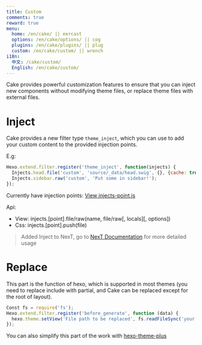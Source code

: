 ```yaml
---
title: Custom
comments: true
reward: true
menu:
  home: /en/cake/ || eercast
  options: /en/cake/options/ || cog
  plugins: /en/cake/plugins/ || plug
  custom: /en/cake/custom/ || wrench
i18n:
  中文: /cake/custom/
  English: /en/cake/custom/
---
```


Cake provides powerful customization features to ensure that you can inject new components without modifying theme files, or replace theme files with external files.

# Inject

Cake provides a new filter type `theme_inject`, which you can use to add your custom content to the provided injection points.

E.g:

```js
Hexo.extend.filter.register('theme_inject', function(injects) {
  Injects.head.file('custom', 'source/_data/head.swig', {}, {cache: true});
  Injects.sidebar.raw('custom', 'Put some in sidebar!');
});
```

Currently have injection points: [View injects-point.js](https://github.com/jiangtj/hexo-theme-cake/blob/master/scripts/injects-point.js)

Api:

- View: injects.[point].file/raw(name, file/raw[, locals][, options])
- Css: injects.[point].push(file)

> Added Inject to NexT, go to [NexT Documentation](https://theme-next.org/docs/advanced-settings#Injects) for more detailed usage

# Replace

This part is the function of hexo, which is supported in most themes (you need to replace include with partial, and Cake can be replaced except for the root of layout).

```js
Const fs = require('fs');
Hexo.extend.filter.register('before_generate', function (data) {
  hexo.theme.setView('File path to be replaced', fs.readFileSync('your custom file').toString());
});
```

You can also simplify this part of the work with [hexo-theme-plus](https://github.com/JiangTJ/hexo-theme-plus)
